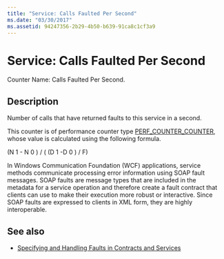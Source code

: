 ```yaml
---
title: "Service: Calls Faulted Per Second"
ms.date: "03/30/2017"
ms.assetid: 94247356-2b29-4b50-b639-91ca8c1cf3a9
---
```

# Service: Calls Faulted Per Second
Counter Name: Calls Faulted Per Second.  
  
## Description  
 Number of calls that have returned faults to this service in a second.  
  
 This counter is of performance counter type [PERF_COUNTER_COUNTER](https://docs.microsoft.com/previous-versions/windows/it-pro/windows-server-2003/cc740048(v=ws.10)), whose value is calculated using the following formula.  
  
 (N 1 - N 0 ) / ( (D 1 -D 0 ) / F)  
  
 In Windows Communication Foundation (WCF) applications, service methods communicate processing error information using SOAP fault messages. SOAP faults are message types that are included in the metadata for a service operation and therefore create a fault contract that clients can use to make their execution more robust or interactive. Since SOAP faults are expressed to clients in XML form, they are highly interoperable.  
  
## See also

- [Specifying and Handling Faults in Contracts and Services](../../specifying-and-handling-faults-in-contracts-and-services.md)
